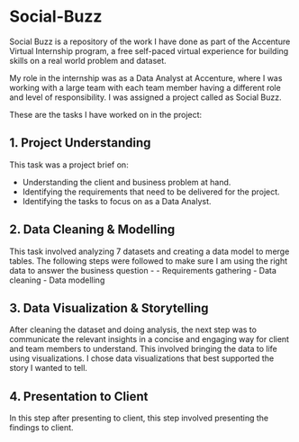 # Social-Buzz

Social Buzz is a repository of the work I have done as part of the Accenture Virtual Internship program, a free self-paced virtual experience for building skills on a real world problem and dataset.

My role in the internship was as a Data Analyst at Accenture, where I was working with a large team with each team member having a different role and level of responsibility. I was assigned a project called as Social Buzz. 

These are the tasks I have worked on in the project:

## 1. Project Understanding
This task was a project brief on:
   - Understanding the client and business problem at hand.
   - Identifying the requirements that need to be delivered for the project.
   - Identifying the tasks to focus on as a Data Analyst.
   
## 2. Data Cleaning & Modelling
This task involved analyzing 7 datasets and creating a data model to merge tables. The following steps were followed to make sure I am using the right data to answer the business question - 
    - Requirements gathering
    - Data cleaning
    - Data modelling
    
    
## 3. Data Visualization & Storytelling
After cleaning the dataset and doing analysis, the next step was to communicate the relevant insights in a concise and engaging way for client and team members to understand. This involved bringing the data to life using visualizations. I chose data visualizations that best supported the story I wanted to tell.

## 4. Presentation to Client
In this step after presenting to client, this step involved presenting the findings to client.
